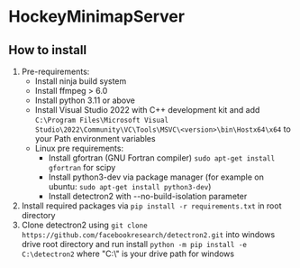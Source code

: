 # HockeyMinimapServer

## How to install
1. Pre-requirements:
   * Install ninja build system
   * Install ffmpeg > 6.0
   * Install python 3.11 or above
   * Install Visual Studio 2022 with C++ development kit and add `C:\Program Files\Microsoft Visual Studio\2022\Community\VC\Tools\MSVC\<version>\bin\Hostx64\x64` to your Path environment variables
   * Linux pre requirements:
      - Install gfortran (GNU Fortran compiler) `sudo apt-get install gfortran` for scipy
      - Install python3-dev via package manager (for example on ubuntu: `sudo apt-get install python3-dev`)
      - Install detectron2 with --no-build-isolation parameter
2. Install required packages via `pip install -r requirements.txt` in root directory
3. Clone detectron2 using `git clone https://github.com/facebookresearch/detectron2.git` 
into windows drive root directory and run install `python -m pip install -e C:\detectron2` where "C:\\" is your drive path for windows
